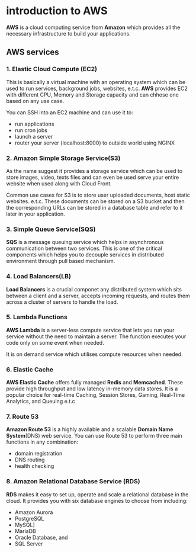 # introduction to AWS
__AWS__ is a cloud computing service from __Amazon__ which provides all the necessary infrastructure to build your applications.

## AWS services
### 1. Elastic Cloud Compute (EC2)
This is basically a virtual machine with an operating system which can be used to run services, background jobs, websites, e.t.c. __AWS__ provides EC2 with different CPU, Memory and Storage capacity and can chhose one based on any use case.

You can SSH into an EC2 machine and can use it to:
* run applications
* run cron jobs
* launch a server
* router your server (localhost:8000) to outside world using NGINX

### 2. Amazon Simple Storage Service(S3)
As the name suggest it provides a storage service which can be used to store images, video, texts files and can even be used serve your entire website when used along with Cloud Front.

Common use cases for S3 is to store user uploaded documents, host static websites. e.t.c. These documents can be stored on a S3 bucket and then the corresponding URLs can be stored in a database table and refer to it later in your application.

### 3. Simple Queue Service(SQS)
__SQS__ is a message queuing service which helps in asynchronous communication between two services. This is one of the critical components which helps you to decouple services in distributed environment through pull based mechanism.

### 4. Load Balancers(LB)
__Load Balancers__ is a crucial componet any distributed system which sits between a client and a server, accepts incoming requests, and routes them across a cluster of servers to handle the load.

### 5. Lambda Functions
__AWS Lambda__ is a server-less compute service that lets you run your service without the need to maintain a server. The function executes your code only on some event when needed.

It is on demand service which utilises compute resources when needed.

### 6. Elastic Cache
__AWS Elastic Cache__ offers fully managed __Redis__ and __Memcached__. These provide high throughput and low latency in-memory data stores. It is a popular choice for real-time Caching, Session Stores, Gaming, Real-Time Analytics, and Queuing e.t.c

### 7. Route 53
__Amazon Route 53__ is a highly available and a scalable __Domain Name System__(DNS) web service. You can use Route 53 to perform three main functions in any combination:
* domain registration
* DNS routing
* health checking

### 8. Amazon Relational Database Service (RDS)
__RDS__ makes it easy to set up, operate and scale a relational database in the cloud. It provides you with six database engines to choose from including:
* Amazon Aurora
* PostgreSQL
* MySQL]
* MariaDB
* Oracle Database, and 
* SQL Server